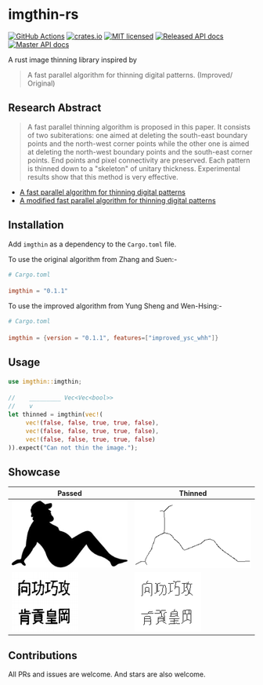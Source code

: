 # imgthin-rs
[![GitHub Actions](https://github.com/FreeReacts/imgthin-rs/workflows/Main/badge.svg)](https://github.com/FreeReacts/imgthin-rs/actions) [![crates.io](http://meritbadge.herokuapp.com/imgthin)](https://crates.io/crates/imgthin) [![MIT licensed](https://img.shields.io/badge/license-MIT-blue.svg)](./LICENSE) [![Released API docs](https://docs.rs/imgthin/badge.svg)](http://docs.rs/imgthin) [![Master API docs](https://img.shields.io/badge/docs-master-green.svg)](https://docs.rs/imgthin)

A rust image thinning library inspired by

> A fast parallel algorithm for thinning digital patterns. (Improved/ Original)

## Research Abstract

> A fast parallel thinning algorithm is proposed
> in this paper. It consists of two subiterations: one aimed at
> deleting the south-east boundary points and the north-west
> corner points while the other one is aimed at deleting the
> north-west boundary points and the south-east corner
> points. End points and pixel connectivity are preserved.
> Each pattern is thinned down to a "skeleton" of unitary
> thickness. Experimental results show that this method is
> very effective.

- [A fast parallel algorithm for thinning digital patterns](https://www-prima.inrialpes.fr/perso/Tran/Draft/gateway.cfm.pdf)
- [A modified fast parallel algorithm for thinning digital patterns](https://www.researchgate.net/publication/222456229)

## Installation

Add `imgthin` as a dependency to the `Cargo.toml` file.

To use the original algorithm from Zhang and Suen:-

```toml
# Cargo.toml

imgthin = "0.1.1"
```

To use the improved algorithm from Yung Sheng and Wen-Hsing:-

```toml
# Cargo.toml

imgthin = {version = "0.1.1", features=["improved_ysc_whh"]}

```

## Usage

```rust
use imgthin::imgthin;

//    _________ Vec<Vec<bool>>
//    v
let thinned = imgthin(vec!(
     vec!(false, false, true, true, false),
     vec!(false, false, true, true, false),
     vec!(false, false, true, true, false)
)).expect("Can not thin the image.");

```

## Showcase

Passed | Thinned
------ | --------
![imgthin-rs Passed Image](./examples/zhang-suen/image/original.png) | ![imgthin-rs Thinned Image](./examples/zhang-suen/image/thinned.png)
![imgthin-rs Passed Image](./examples/sheng-hsing/image/original.png) | ![imgthin-rs Thinned Image](./examples/sheng-hsing/image/thinned.png)

## Contributions

All PRs and issues are welcome. And stars are also welcome.
